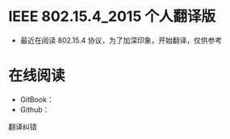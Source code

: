 # IEEE 802.15.4\_2015  个人翻译版

* 最近在阅读 802.15.4 协议，为了加深印象，开始翻译，仅供参考

# 在线阅读

* GitBook：
* Github：

翻译纠错



